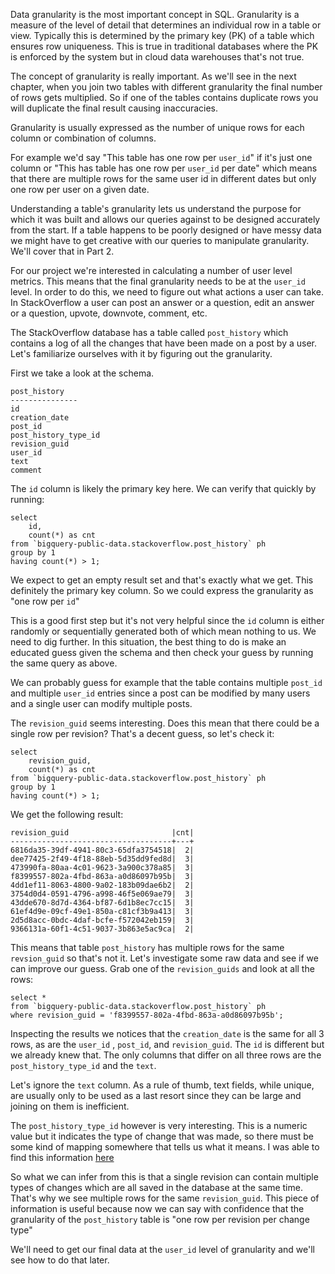 Data granularity is the most important concept in SQL. Granularity is a measure of the level of detail that determines an individual row in a table or view. Typically this is determined by the primary key (PK) of a table which ensures row uniqueness. This is true in traditional databases where the PK is enforced by the system but in cloud data warehouses that's not true.

The concept of granularity is really important. As we'll see in the next chapter, when you join two tables with different granularity the final number of rows gets multiplied. So if one of the tables contains duplicate rows you will duplicate the final result causing inaccuracies.

Granularity is usually expressed as the number of unique rows for each column or combination of columns. 

For example we'd say "This table has one row per `user_id`" if it's just one column or "This has table has one row per `user_id` per date" which means that there are multiple rows for the same user id in different dates but only one row per user on a given date.

Understanding a table's granularity lets us understand the purpose for which it was built and allows our queries against to be designed accurately from the start. If a table happens to be poorly designed or have messy data we might have to get creative with our queries to manipulate granularity. We'll cover that in Part 2.

For our project we're interested in calculating a number of user level metrics. This means that the final granularity needs to be at the `user_id` level. In order to do this, we need to figure out what actions a user can take. In StackOverflow a user can post an answer or a question, edit an answer or a question, upvote, downvote, comment, etc.

The StackOverflow database has a table called `post_history` which contains a log of all the changes that have been made on a post by a user. Let's familiarize ourselves with it by figuring out the granularity.

First we take a look at the schema.
```
post_history
---------------
id
creation_date
post_id
post_history_type_id
revision_guid
user_id
text
comment
```

The `id` column is likely the primary key here. We can verify that quickly by running:
```
select 
	id,
	count(*) as cnt
from `bigquery-public-data.stackoverflow.post_history` ph
group by 1
having count(*) > 1;
```

We expect to get an empty result set and that's exactly what we get. This definitely the primary key column. So we could express the granularity as "one row per `id`"

This is a good first step but it's not very helpful since the `id` column is either randomly or sequentially generated both of which mean nothing to us. We need to dig further. In this situation, the best thing to do is make an educated guess given the schema and then check your guess by running the same query as above.

We can probably guess for example that the table contains multiple `post_id` and multiple `user_id` entries since a post can be modified by many users and a single user can modify multiple posts. 

The `revision_guid` seems interesting. Does this mean that there could be a single row per revision? That's a decent guess, so let's check it:
```
select 
	revision_guid,
	count(*) as cnt
from `bigquery-public-data.stackoverflow.post_history` ph
group by 1
having count(*) > 1;
```

We get the following result:
```
revision_guid                       |cnt|
------------------------------------+---+
6816da35-39df-4941-80c3-65dfa3754518|  2|
dee77425-2f49-4f18-88eb-5d35dd9fed8d|  3|
473990fa-80aa-4c01-9623-3a900c378a85|  3|
f8399557-802a-4fbd-863a-a0d86097b95b|  3|
4dd1ef11-8063-4800-9a02-183b09dae6b2|  2|
3754d0d4-0591-4796-a998-46f5e069ae79|  3|
43dde670-8d7d-4364-bf87-6d1b8ec7cc15|  3|
61ef4d9e-09cf-49e1-850a-c81cf3b9a413|  3|
2d5d8acc-0bdc-4daf-bcfe-f572042eb159|  3|
9366131a-60f1-4c51-9037-3b863e5ac9ca|  2|
```

This means that table `post_history` has multiple rows for the same `revsion_guid` so that's not it. Let's investigate some raw data and see if we can improve our guess. Grab one of the `revision_guids` and look at all the rows:
```
select *
from `bigquery-public-data.stackoverflow.post_history` ph
where revision_guid = 'f8399557-802a-4fbd-863a-a0d86097b95b';
```
Inspecting the results we notices that the `creation_date` is the same for all 3 rows, as are the `user_id` ,  `post_id`, and `revision_guid`. The `id` is different but we already knew that. The only columns that differ on all three rows are the `post_history_type_id` and the `text`. 

Let's ignore the `text` column. As a rule of thumb, text fields, while unique, are usually only to be used as a last resort since they can be large and joining on them is inefficient.

The `post_history_type_id` however is very interesting. This is a numeric value but it indicates the type of change that was made, so there must be some kind of mapping somewhere that tells us what it means. I was able to find this information [here](https://meta.stackexchange.com/questions/2677/database-schema-documentation-for-the-public-data-dump-and-sede/2678#2678)

So what we can infer from this is that a single revision can contain multiple types of changes which are all saved in the database at the same time. That's why we see multiple rows for the same `revision_guid`. This piece of information is useful because now we can say with confidence that the granularity of the `post_history` table is "one row per revision per change type"

We'll need to get our final data at the `user_id` level of granularity and we'll see how to do that later.